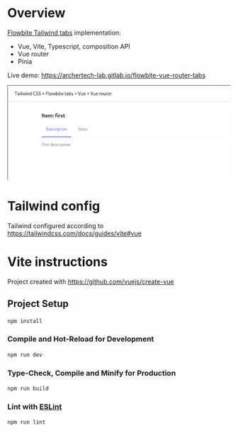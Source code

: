 # Overview

[Flowbite Tailwind tabs](https://flowbite.com/docs/components/tabs) implementation:
- Vue, Vite, Typescript, composition API
- Vue router
- Pinia

Live demo: https://archertech-lab.gitlab.io/flowbite-vue-router-tabs

![Demo](docs/demo.png)

# Tailwind config

Tailwind configured according to https://tailwindcss.com/docs/guides/vite#vue

# Vite instructions

Project created with https://github.com/vuejs/create-vue

## Project Setup

```sh
npm install
```

### Compile and Hot-Reload for Development

```sh
npm run dev
```

### Type-Check, Compile and Minify for Production

```sh
npm run build
```

### Lint with [ESLint](https://eslint.org/)

```sh
npm run lint
```

